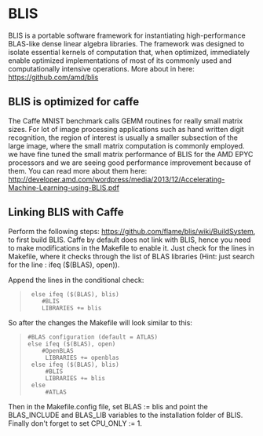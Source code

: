 # BLIS
BLIS is a portable software framework for instantiating high-performance BLAS-like dense linear algebra libraries. The framework was designed to isolate essential kernels of computation that, when optimized, immediately enable optimized implementations of most of its commonly used and computationally intensive operations. More about in here: https://github.com/amd/blis

## BLIS is optimized for caffe
The Caffe MNIST benchmark calls GEMM routines for really small matrix sizes. For lot of image processing applications such as hand written digit recognition, the region of interest is usually a smaller subsection of the large image, where the small matrix computation is commonly employed. we have fine tuned the small matrix performance of BLIS for the AMD EPYC processors and we are seeing good performance improvement because of them. You can read more about them here: http://developer.amd.com/wordpress/media/2013/12/Accelerating-Machine-Learning-using-BLIS.pdf

## Linking BLIS with Caffe
Perform the following steps: https://github.com/flame/blis/wiki/BuildSystem, to first build BLIS.
Caffe by default does not link with BLIS, hence you need to make modifications in the Makefile to enable it. Just check for the lines in Makefile, where it checks through the list of BLAS libraries (Hint: just search for the line : ifeq ($(BLAS), open)).  

Append the lines in the conditional check:

>
>      else ifeq ($(BLAS), blis)
>         #BLIS
>         LIBRARIES += blis
> 

So after the changes the Makefile will look similar to this:

>
>     #BLAS configuration (default = ATLAS)
>     else ifeq ($(BLAS), open)
>         #OpenBLAS
>          LIBRARIES += openblas
>      else ifeq ($(BLAS), blis)
>          #BLIS
>          LIBRARIES += blis
>      else
>          #ATLAS 

Then in the Makefile.config file, set BLAS := blis and point the BLAS_INCLUDE and BLAS_LIB variables to the installation folder of BLIS. Finally don't forget to set  CPU_ONLY := 1.
 
